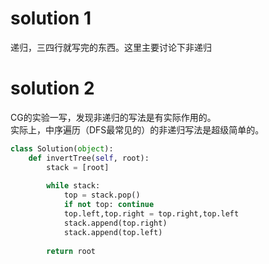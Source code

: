 # solution 1
递归，三四行就写完的东西。这里主要讨论下非递归
# solution 2
CG的实验一写，发现非递归的写法是有实际作用的。  
实际上，中序遍历（DFS最常见的）的非递归写法是超级简单的。
```py
class Solution(object):
    def invertTree(self, root):
        stack = [root]
        
        while stack:
            top = stack.pop()
            if not top: continue
            top.left,top.right = top.right,top.left
            stack.append(top.right)
            stack.append(top.left)
            
        return root
```